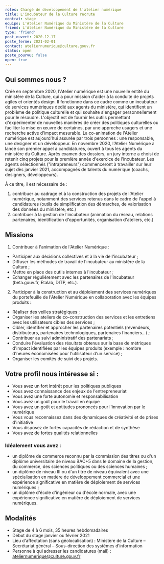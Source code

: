 ```yaml
---
roles: Chargé de développement de l'atelier numérique
title: L'incubateur de la Culture recrute 
contrat: stage
equipe: L'Atelier Numérique du Ministère de la Culture
friend: L'Atelier Numérique du Ministère de la Culture
type: 'friend'
post_ouvert: 2020-12-17
poste_ferme: 2021-02-01
contact: ateliernumerique@culture.gouv.fr
status: open
poste_pourvu: false
open: true
---
```



## Qui sommes nous ?

Créé en septembre 2020, l'Atelier numérique est une nouvelle entité du ministère de la Culture, qui a pour mission d'aider à la conduite de projets agiles et orientés design. Il fonctionne dans ce cadre comme un incubateur de services numériques dédié aux agents du ministère, qui identifient un problème de politique culturelle et qui souhaite s'engager personnellement pour le résoudre. L'objectif est de fournir les outils permettant d'expérimenter de nouvelles manières de créer des politiques culturelles ou faciliter la mise en œuvre de certaines, par une approche usagers et une recherche active d'impact mesurable. La co-animation de l'Atelier numérique est aujourd'hui assurée par trois personnes : une responsable, une designer et un développeur. 
En novembre 2020, l'Atelier Numérique a lancé son premier appel à candidatures, ouvert à tous les agents du ministère du Culture. Après examen des dossiers, un jury interne a choisi de retenir cinq projets pour la première année d'exercice de l'incubateur. Les agents sélectionnés ("intrapreneurs") commenceront à travailler sur leur sujet dès janvier 2021, accompagnés de talents du numérique (coachs, designers, développeurs).

À ce titre, il est nécessaire de :
1.	contribuer au cadrage et à la construction des projets de l'Atelier numérique, notamment des services retenus dans le cadre de l'appel à candidatures (outils de simplification des démarches, de valorisation des données du ministère, etc.)
2.	contribuer à la gestion de l'incubateur (animation du réseau, relations partenaires, identification d'opportunités, organisation d'ateliers, etc.)


## Missions

1.	Contribuer à l'animation de l'Atelier Numérique : 
- Participer aux décisions collectives et à la vie de l'incubateur ;
- Diffuser les méthodes de travail de l'incubateur au ministère de la Culture ;
- Mettre en place des outils internes à l'incubateur ;
- Echanger régulièrement avec les partenaires de l'incubateur (beta.gouv.fr, Etalab, DITP, etc.).

2.	Participer à la construction et au déploiement des services numériques du portefeuille de l'Atelier Numérique en collaboration avec les équipes produits : 
- Réaliser des veilles stratégiques ;
- Organiser les ateliers de co-construction des services et les entretiens avec les utilisateurs cibles des services ;
- Cibler, identifier et approcher les partenaires potentiels (revendeurs, distributeurs, partenaires technologiques, partenaires financiers...) ;
- Contribuer au suivi administratif des partenariats ;
- Conduire l'évaluation des résultats obtenus sur la base de métriques d'impact identifiées par les équipes produits (exemple : nombre d'heures économisées pour l'utilisateur d'un service) ;
- Organiser les comités de suivi des projets.

## Votre profil nous intéresse si :

- Vous avez un fort intérêt pour les politiques publiques
- Vous avez connaissance des enjeux de l'entrepreneuriat
- Vous avez une forte autonomie et responsabilisation
- Vous avez un goût pour le travail en équipe
- Vous avez un goût et aptitudes prononcés pour l'innovation par le numérique
- Vous vous reconnaissez dans des dynamiques de créativité et de prises d'initiative
- Vous disposez de fortes capacités de rédaction et de synthèse
- Vous avez de fortes qualités relationnelles

### Idéalement vous avez : 

- un diplôme de commerce reconnu par la commission des titres ou d'un diplôme universitaire de niveau BAC+5 dans le domaine de la gestion, du commerce, des sciences politiques ou des sciences humaines ;
- un diplôme de niveau III ou d'un titre de niveau équivalent avec une spécialisation en matière de développement commercial et une expérience significative en matière de déploiement de services numériques ;
- un diplôme d'école d'ingénieur ou d'école normale, avec une expérience significative en matière de déploiement de services numériques.

## Modalités

- Stage de 4 à 6 mois, 35 heures hebdomadaires
- Début du stage janvier ou février 2021
- Lieu d'affectation (sans géolocalisation) : Ministère de la Culture – Secrétariat général – Sous-direction des systèmes d'information
- Personne à qui adresser les candidatures (mail) : ateliernumerique@culture.gouv.fr
